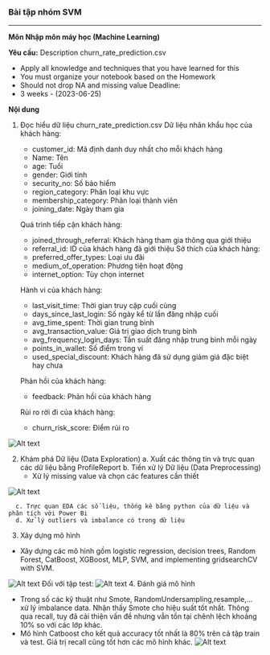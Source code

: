 ### Bài tập nhóm SVM
---
**Môn Nhập môn máy học (Machine Learning)**

**Yêu cầu:**
Description churn_rate_prediction.csv
- Apply all knowledge and techniques that you have learned for this
- You must organize your notebook based on the Homework
- Should not drop NA and missing value
Deadline:
- 3 weeks - (2023-06-25)

**Nội dung**
1. Đọc hiểu dữ liệu churn_rate_prediction.csv
    Dữ liệu nhân khẩu học của khách hàng:
    - customer_id: Mã định danh duy nhất cho mỗi khách hàng
    - Name: Tên 
    - age: Tuổi 
    - gender: Giới tính 
    - security_no: Số bảo hiểm 
    - region_category: Phân loại khu vực 
    - membership_category: Phân loại thành viên 
    - joining_date: Ngày tham gia

    Quá trình tiếp cận khách hàng:
    - joined_through_referral: Khách hàng tham gia thông qua giới thiệu
    - referral_id: ID của khách hàng đã giới thiệu 
    Sở thích của khách hàng:
    - preferred_offer_types: Loại ưu đãi
    - medium_of_operation: Phương tiện hoạt động 
    - internet_option: Tùy chọn internet 

    Hành vi của khách hàng:

    - last_visit_time: Thời gian truy cập cuối cùng 
    - days_since_last_login: Số ngày kể từ lần đăng nhập cuối 
    - avg_time_spent: Thời gian trung bình 
    - avg_transaction_value: Giá trị giao dịch trung bình
    - avg_frequency_login_days: Tần suất đăng nhập trung bình mỗi ngày
    - points_in_wallet: Số điểm trong ví 
    - used_special_discount: Khách hàng đã sử dụng giảm giá đặc biệt hay chưa

    Phản hồi của khách hàng:
    - feedback: Phản hồi của khách hàng

    Rủi ro rời đi của khách hàng:
    - churn_risk_score: Điểm rủi ro 

![Alt text](image1.png)

2. Khám phá Dữ liệu (Data Exploration)
    a. Xuất các thông tin và trực quan các dữ liệu bằng ProfileReport
    b. Tiền xử lý Dữ liệu (Data Preprocessing)
    - Xử lý missing value và chọn các features cần thiết

![Alt text](image2.png)

      c. Trực quan EDA các số liệu, thống kê bằng python của dữ liệu và phân tích với Power Bi
      d. Xử lý outliers và imbalance có trong dữ liệu

3. Xây dựng mô hình
- Xây dựng các mô hình gồm logistic regression, decision trees, Random Forest, CatBoost, XGBoost, MLP, SVM, and implementing gridsearchCV with SVM.

![Alt text](image3.png)
    Đối với tập test:
      ![Alt text](image4.png)
4. Đánh giá mô hình
- Trong số các kỹ thuật như Smote, RandomUndersampling,resample,... xử lý imbalance data. Nhận thấy Smote cho hiệu suất tốt nhất. Thông qua recall, tuy đã cải thiện vấn đề nhưng vẫn tồn tại chênh lệch khoảng 10% so với các lớp khác. 
- Mô hình Catboost cho kết quả accuracy tốt nhất là 80% trên cả tập train và test. Giá trị recall cũng tốt hơn các mô hình khác. 
    ![Alt text](image5.png)